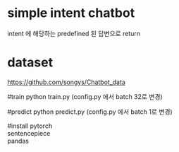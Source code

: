 # simple intent chatbot
intent 에 해당하는 predefined 된 답변으로 return  

# dataset 
https://github.com/songys/Chatbot_data

#train
python train.py
(config.py 에서 batch 32로 변경)

#predict
python predict.py
(config.py 에서 batch 1로 변경)

#install
pytorch  
sentencepiece  
pandas
